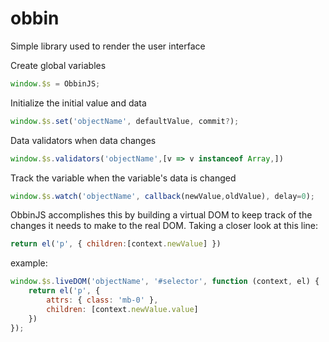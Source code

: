 # obbin
Simple library used to render the user interface

Create global variables
``` js
window.$s = ObbinJS;
```

Initialize the initial value and data
``` js
window.$s.set('objectName', defaultValue, commit?);
```

Data validators when data changes
``` js
window.$s.validators('objectName',[v => v instanceof Array,])
```

Track the variable when the variable's data is changed
``` js
window.$s.watch('objectName', callback(newValue,oldValue), delay=0);
```

ObbinJS accomplishes this by building a virtual DOM to keep track of the changes it needs to make to the real DOM. Taking a closer look at this line:
``` js
return el('p', { children:[context.newValue] })
```
example:
``` js
window.$s.liveDOM('objectName', '#selector', function (context, el) {
    return el('p', {
        attrs: { class: 'mb-0' },
        children: [context.newValue.value]
    })
});
```
